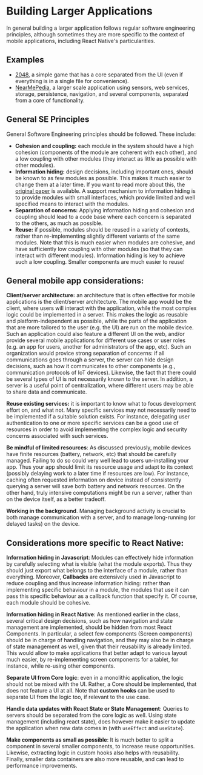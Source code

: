 # Building Larger Applications

In general building a larger application follows regular software engineering principles, although sometimes they are more specific to the context of mobile applications, including React Native's particularities.

## Examples
- [2048](https://snack.expo.io/@rrobbes/2048), a simple game that has a core separated from the UI (even if everything is in a single file for convenience).
- [NearMePedia](https://snack.expo.io/@rrobbes/nearmepedia), a larger scale application using sensors, web services, storage, persistence, navigation, and several components, separated from a core of functionality.

## General SE Principles
General Software Engineering principles should be followed. These include:
- **Cohesion and coupling:** each module in the system should have a high cohesion (components of the module are coherent with each other), and a low coupling with other modules (they interact as little as possible with other modules). 
- **Information hiding:** design decisions, including important ones, should be known to as few modules as possible. This makes it much easier to change them at a later time. If you want to read more about this, the [original paper](https://apps.dtic.mil/sti/pdfs/AD0773837.pdf) is available. A support mechanism to information hiding is to provide modules with small interfaces, which provide limited and well specified means to interact with the modules.
- **Separation of concerns:** Applying information hiding and cohesion and coupling should lead to a code base where each concern is separated to the others, as much as possible.
- **Reuse:** if possible, modules should be reused in a variety of contexts, rather than re-implementing slightly different variants of the same modules. Note that this is much easier when modules are cohesive, and have sufficiently low coupling with other modules (so that they can interact with different modules). Information hiding is key to achieve such a low coupling. Smaller components are much easier to reuse!

## General mobile app considerations:

**Client/server architecture:** an architecture that is often effective for mobile applications is the client/server architecture. The mobile app would be the client, where users will interact with the application, while the most complex logic could be implemented in a server. This makes the logic as reusable and platform-independent as possible, while the parts of the application that are more tailored to the user (e.g. the UI) are run on the mobile device. Such an application could also feature a different UI on the web, and/or provide several mobile applications for different use cases or user roles (e.g. an app for users, another for administrators of the app, etc). Such an organization would provice strong separation of concerns: if all communications goes through a server, the server can hide design decisions, such as how it communicates to other components (e.g., communication protocols of IoT devices). Likewise, the fact that there could be several types of UI is not necessarily known to the server. In addition, a server is a useful point of centralization, where different users may be able to share data and communicate.

**Reuse existing services:** it is important to know what to focus development effort on, and what not. Many specific services may not necessarily need to be implemented if a suitable solution exists. For instance, delegating user authentication to one or more specific services can be a good use of resources in order to avoid implementing the complex logic and security concerns associated with such services.

**Be mindful of limited resources**: As discussed previously, mobile devices have finite resources (battery, network, etc) that should be carefully managed. Failing to do so could very well lead to users un-installing your app. Thus your app should limit its resource usage and adapt to its context (possibly delaying work to a later time if resources are low). For instance, caching often requested information on device instead of consistently querying a server will save both battery and network resources. On the other hand, truly intensive computations might be run a server, rather than on the device itself, as a better tradeoff. 

**Working in the background**. Managing background activity is crucial to both manage communication with a server, and to manage long-running (or delayed tasks) on the device. 

## Considerations more specific to React Native:

**Information hiding in Javascript**: Modules can effectively hide information by carefully selecting what is visible (what the module exports). Thus they should just export what belongs to the interface of a module, rather than everything. Moreover, **Callbacks** are extensively used in Javascript to reduce coupling and thus increase information hiding: rather than implementing specific behaviour in a module, the modules that use it can pass this specific behaviour as a callback function that specify it. Of course, each module should be cohesive.

**Information hiding in React Native**: As mentioned earlier in the class, several critical design decisions, such as how navigation and state management are implemented, should be hidden from most React Components. In particular, a select few components (Screen components) should be in charge of handling navigation, and they may also be in charge of state management as well, given that their reusability is already limited. This would allow to make applications that better adapt to various layout much easier, by re-implementing screen components for a tablet, for instance, while re-using other components. 

**Separate UI from Core logic**: even in a monolithic application, the logic should not be mixed with the UI. Rather, a Core should be implemented, that does not feature a UI at all. Note that **custom hooks** can be used to separate UI from the logic too, if relevant to the use case.

**Handle data updates with React State or State Management**: Queries to servers should be separated from the core logic as well. Using state management (including react state), does however make it easier to update the application when new data comes in (with `useEffect` and `useState`).

**Make components as small as possible**: It is much better to split a component in several smaller components, to increase reuse opportunities. Likewise, extracting logic in custom hooks also helps with reusability. Finally, smaller data containers are also more reusable, and can lead to performance improvements.
